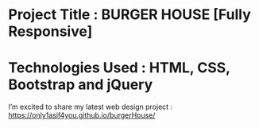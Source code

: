 # Project Title : BURGER HOUSE [Fully Responsive] 
# Technologies Used : HTML, CSS, Bootstrap and jQuery

I’m excited to share my latest web design project : https://only1asif4you.github.io/burgerHouse/
